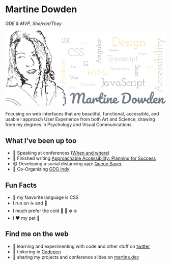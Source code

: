 # Martine Dowden

*GDE & MVP, She/Her/They*

![avatar and list of skills: UX, CSS, UI, UX, HTML, JavaScript, Typescript, Sass, Less, Design, Accessibility, Illustrator, Photography, XSLT, XPath, Vue, React, Regex, Statistics](./img/portrait.png)

Focusing on web interfaces that are beautiful, functional, accessible, and usable I approach User Experience from both Art and Science, drawing from my  degrees in Psychology and Visual Communications.

## What I've been up too

- :speech_balloon: Speaking at conferences ([When and where](https://martine-dowden.github.io/portfolio/speaking))
- :book: Finished writing [Approachable Accessibility: Planning for Success](https://www.apress.com/gp/book/9781484248805)
- :mask: Developing a social distancing app: [Queue Saver](https://queuesaver.com/)
- :satellite: Co-Organizing [GDG Indy](https://www.meetup.com/gdg-indy/)

## Fun Facts
- :floppy_disk: my faavorite language is CSS
- I run on :coffee: and :cookie:
- I much prefer the cold :fallen_leaf: :jack_o_lantern: :snowflake: :snowflake:
- I :heart: my pet :tropical_fish:

## Find me on the web

- :microscope: learning and experimenting with code and other stuff on [twitter](https://twitter.com/Martine_Dowden)
- :hammer: tinkering in [Codepen](https://codepen.io/martine-dowden)
- :notebook: sharing my projects and conference slides on [martine.dev](http://martine.dev/)

<!--
**martine-dowden/martine-dowden** is a ✨ _special_ ✨ repository because its `README.md` (this file) appears on your GitHub profile.

Here are some ideas to get you started:

- 🔭 I’m currently working on ...
- 🌱 I’m currently learning ...
- 👯 I’m looking to collaborate on ...
- 🤔 I’m looking for help with ...
- 💬 Ask me about ...
- 📫 How to reach me: ...
- 😄 Pronouns: ...
- ⚡ Fun fact: ...
-->
